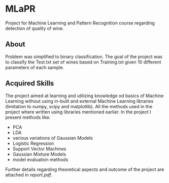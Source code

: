 # MLaPR

Project for Machine Learning and Pattern Recognition course regarding detection of quality of wine.

## About

Problem was simplified to binary classification. The goal of the project was to classify the Test.txt set of wines based on Training.txt given 10 different parameters of each sample.

## Acquired Skills

The project aimed at learning and utilizing knowledge od basics of Machine Learning without using in-built and external Machine Learning libraries (limitation to numpy, scipy and matplotlib). All the methods used in the project where written using libraries mentioned earlier.
In the project I present methods like:

- PCA
- LDA
- various variations of Gaussian Models
- Logistic Regression
- Support Vector Machines
- Gaussian Mixture Models
- model evaluation methods

Further details regarding theoretical aspects and outcome of the project are attached in *report.pdf*.